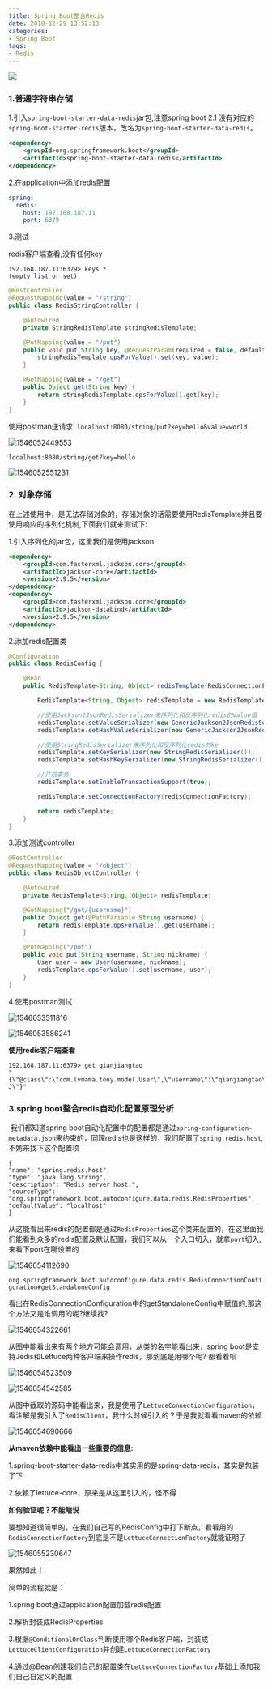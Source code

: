 ```yaml
---
title: Spring Boot整合Redis
date: 2018-12-29 13:52:13
categories:
- Spring Boot
tags:
- Redis
---
```


![](https://gitee.com/qianjiangtao/my-image/raw/master/redis/20160808041943-43.jpg)

<!--more-->

### 1.普通字符串存储

1.引入`spring-boot-starter-data-redis`jar包,注意spring boot 2.1 没有对应的`spring-boot-starter-redis`版本，改名为`spring-boot-starter-data-redis`。

```xml
<dependency>
    <groupId>org.springframework.boot</groupId>
    <artifactId>spring-boot-starter-data-redis</artifactId>
</dependency>
```

2.在application中添加redis配置

```yml
spring:
  redis:
    host: 192.168.187.11
    port: 6379
```

3.测试

redis客户端查看,没有任何key

```shell
192.168.187.11:6379> keys *
(empty list or set)
```

```java
@RestController
@RequestMapping(value = "/string")
public class RedisStringController {

    @Autowired
    private StringRedisTemplate stringRedisTemplate;

    @PutMapping(value = "/put")
    public void put(String key, @RequestParam(required = false, defaultValue = "default") String value) {
        stringRedisTemplate.opsForValue().set(key, value);
    }

    @GetMapping(value = "/get")
    public Object get(String key) {
        return stringRedisTemplate.opsForValue().get(key);
    }
}
```

使用postman送请求: `localhost:8080/string/put?key=hello&value=world `

![1546052449553](https://raw.githubusercontent.com/qianjiangtao/spring-boot-summary/master/spring-boot-image/web/redis/1546052449553.png)



`localhost:8080/string/get?key=hello `

![1546052551231](https://raw.githubusercontent.com/qianjiangtao/spring-boot-summary/master/spring-boot-image/web/redis/1546052551231.png)

### 2. 对象存储

在上述使用中，是无法存储对象的，存储对象的话需要使用RedisTemplate并且要使用响应的序列化机制,下面我们就来测试下:

1.引入序列化的jar包，这里我们是使用jackson

```xml
<dependency>
    <groupId>com.fasterxml.jackson.core</groupId>
    <artifactId>jackson-core</artifactId>
    <version>2.9.5</version>
</dependency>
<dependency>
    <groupId>com.fasterxml.jackson.core</groupId>
    <artifactId>jackson-databind</artifactId>
    <version>2.9.5</version>
</dependency>
```

2.添加redis配置类

```java
@Configuration
public class RedisConfig {

    @Bean
    public RedisTemplate<String, Object> redisTemplate(RedisConnectionFactory redisConnectionFactory) {

        RedisTemplate<String, Object> redisTemplate = new RedisTemplate<>();

        //使用Jackson2JsonRedisSerializer来序列化和反序列化redis的value值
        redisTemplate.setValueSerializer(new GenericJackson2JsonRedisSerializer());
        redisTemplate.setHashValueSerializer(new GenericJackson2JsonRedisSerializer());

        //使用StringRedisSerializer来序列化和反序列化redis的ke
        redisTemplate.setKeySerializer(new StringRedisSerializer());
        redisTemplate.setHashKeySerializer(new StringRedisSerializer());

        //开启事务
        redisTemplate.setEnableTransactionSupport(true);

        redisTemplate.setConnectionFactory(redisConnectionFactory);

        return redisTemplate;
    }
}
```



3.添加测试controller

```java
@RestController
@RequestMapping(value = "/object")
public class RedisObjectController {

    @Autowired
    private RedisTemplate<String, Object> redisTemplate;

    @GetMapping("/get/{username}")
    public Object get(@PathVariable String username) {
        return redisTemplate.opsForValue().get(username);
    }

    @PutMapping("/put")
    public void put(String username, String nickname) {
        User user = new User(username, nickname);
        redisTemplate.opsForValue().set(username, user);
    }
}
```



4.使用postman测试

![1546053511816](https://raw.githubusercontent.com/qianjiangtao/spring-boot-summary/master/spring-boot-image/web/redis/1546053511816.png)

![1546053586241](https://raw.githubusercontent.com/qianjiangtao/spring-boot-summary/master/spring-boot-image/web/redis/1546053586241.png)

**使用redis客户端查看**

```shell
192.168.187.11:6379> get qianjiangtao
"{\"@class\":\"com.lvmama.tony.model.User\",\"username\":\"qianjiangtao\",\"nickname\":\"Tony-J\"}"
```



### 3.spring boot整合redis自动化配置原理分析

​	我们都知道spring boot自动化配置中的配置都是通过`spring-configuration-metadata.json`来约束的，同理redis也是这样的，我们配置了`spring.redis.host`,不妨来找下这个配置项

```
{
"name": "spring.redis.host",
"type": "java.lang.String",
"description": "Redis server host.",
"sourceType": "org.springframework.boot.autoconfigure.data.redis.RedisProperties",
"defaultValue": "localhost"
}
```

从这能看出来redis的配置都是通过`RedisProperties`这个类来配置的，在这里面我们能看到众多的redis配置及默认配置，我们可以从一个入口切入，就拿`port`切入,来看下port在哪设置的

![1546054112690](https://raw.githubusercontent.com/qianjiangtao/spring-boot-summary/master/spring-boot-image/web/redis/1546054112690.png)



`org.springframework.boot.autoconfigure.data.redis.RedisConnectionConfiguration#getStandaloneConfig`

看出在RedisConnectionConfiguration中的getStandaloneConfig中赋值的,那这个方法又是谁调用的呢?继续找?

![1546054322661](https://raw.githubusercontent.com/qianjiangtao/spring-boot-summary/master/spring-boot-image/web/redis/1546054322661.png)

从图中能看出来有两个地方可能会调用，从类的名字能看出来，spring boot是支持Jedis和Lettuce两种客户端来操作redis，那到底是用哪个呢? 都看看呗

![1546054523509](https://raw.githubusercontent.com/qianjiangtao/spring-boot-summary/master/spring-boot-image/web/redis/1546054523509.png)



![1546054542585](https://raw.githubusercontent.com/qianjiangtao/spring-boot-summary/master/spring-boot-image/web/redis/1546054542585.png)



从图中截取的源码中能看出来，我是使用了`LettuceConnectionConfiguration`，看注解是我引入了`RedisClient`，我什么时候引入的？于是我就看看maven的依赖

![1546054690666](https://raw.githubusercontent.com/qianjiangtao/spring-boot-summary/master/spring-boot-image/web/redis/1546054690666.png)



**从maven依赖中能看出一些重要的信息:**

1.spring-boot-starter-data-redis中其实用的是spring-data-redis，其实是包装了下

2.依赖了lettuce-core，原来是从这里引入的，怪不得



**如何验证呢？不能瞎说**

​	要想知道很简单的，在我们自己写的RedisConfig中打下断点，看看用的`RedisConnectionFactory`到底是不是`LettuceConnectionFactory`就能证明了

![1546055230647](https://raw.githubusercontent.com/qianjiangtao/spring-boot-summary/master/spring-boot-image/web/redis/1546055230647.png)



果然如此！



简单的流程就是：

1.spring boot通过application配置加载redis配置

2.解析封装成RedisProperties

3.根据`@ConditionalOnClass`判断使用哪个Redis客户端，封装成`LettuceClientConfiguration`并创建`LettuceConnectionFactory`

4.通过@Bean创建我们自己的配置类在`LettuceConnectionFactory`基础上添加我们自己自定义的配置